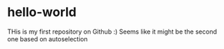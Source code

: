 # hello-world
THis is my first repository on Github :) Seems like it might be the second one based on autoselection
